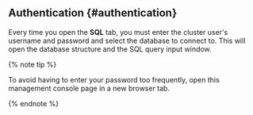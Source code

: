 ## Authentication {#authentication}

Every time you open the **SQL** tab, you must enter the cluster user's username and password and select the database to connect to. This will open the database structure and the SQL query input window.

{% note tip %}

To avoid having to enter your password too frequently, open this management console page in a new browser tab.

{% endnote %}
